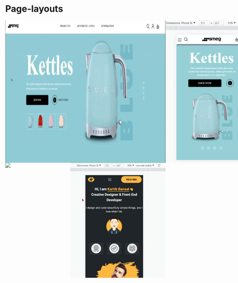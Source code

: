 # Page-layouts
<div style="display: flex">
<img style="width: 700px" src="https://github.com/DianaKov/Page-layouts/blob/main/Kettles/img/20230119-004551.gif">
<img style="width: 300px" src="https://github.com/DianaKov/Page-layouts/blob/main/Kettles/img/20230120-135448.gif">
</div>
<div style="display: flex">
<img style="width: 700px" src="https://github.com/DianaKov/Page-layouts/blob/main/Kartik%20Bansal/img/20230119-205350.gif">
<img style="width: 300px" src="https://github.com/DianaKov/Page-layouts/blob/main/Kartik%20Bansal/img/20230119-205152.gif">
</div>
